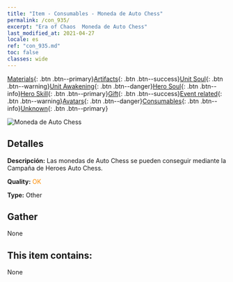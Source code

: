 ```yaml
---
title: "Item - Consumables - Moneda de Auto Chess"
permalink: /con_935/
excerpt: "Era of Chaos  Moneda de Auto Chess"
last_modified_at: 2021-04-27
locale: es
ref: "con_935.md"
toc: false
classes: wide
---
```

 [Materials](/ItemsES/){: .btn .btn--primary}[Artifacts](/ItemsES/Artifacts/){: .btn .btn--success}[Unit Soul](/ItemsES/UnitSoul/){: .btn .btn--warning}[Unit Awakening](/ItemsES/UnitAwakening/){: .btn .btn--danger}[Hero Soul](/ItemsES/HeroSoul/){: .btn .btn--info}[Hero Skill](/ItemsES/HeroSkill/){: .btn .btn--primary}[Gift](/ItemsES/Gift/){: .btn .btn--success}[Event related](/ItemsES/Events/){: .btn .btn--warning}[Avatars](/ItemsES/Avatars/){: .btn .btn--danger}[Consumables](/ItemsES/Consumables/){: .btn .btn--info}[Unknown](/ItemsES/Unknown/){: .btn .btn--primary}

 ![Moneda de Auto Chess](/images/t/i_40023.png)

## Detalles
 **Descripción:** Las monedas de Auto Chess se pueden conseguir mediante la Campaña de Heroes Auto Chess.

 **Quality:** <span style="color: #FF8C00">OK</span>

 **Type:** Other

## Gather

  None

## This item contains:

  None

